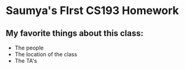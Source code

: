 # Saumya's FIrst CS193 Homework


## My favorite things about this class: 

- The people
- The location of the class
- The TA's
